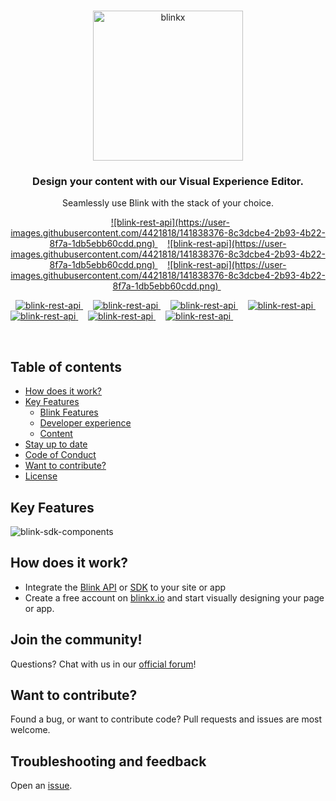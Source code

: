 <br />
<p align="center">
  <img alt="blinkx" src="https://cdn.blinkcms.com/blink/blinkxlogo.png" width="240"/>
</p>

<h3 align="center">
  Design your content with our Visual Experience Editor.
</h3>
<p align="center">
  Seamlessly use Blink with the stack of your choice.
</p>


<p align="center" valign="middle">
  &nbsp; <a title="REST API" target="_blank" href="">
    ![blink-rest-api](https://user-images.githubusercontent.com/4421818/141838376-8c3dcbe4-2b93-4b22-8f7a-1db5ebb60cdd.png)
  </a>&nbsp;
  &nbsp; <a title="GraphQL"  target="_blank" href="">
    ![blink-rest-api](https://user-images.githubusercontent.com/4421818/141838376-8c3dcbe4-2b93-4b22-8f7a-1db5ebb60cdd.png)
  </a>&nbsp;
  &nbsp; <a title="Shopify"  target="_blank" href="">
   ![blink-rest-api](https://user-images.githubusercontent.com/4421818/141838376-8c3dcbe4-2b93-4b22-8f7a-1db5ebb60cdd.png) 
  </a>&nbsp;
 
  &nbsp; <a title="React"  target="_blank" href="">
  ![blink-rest-api](https://user-images.githubusercontent.com/4421818/141838376-8c3dcbe4-2b93-4b22-8f7a-1db5ebb60cdd.png)
  </a>&nbsp;
  &nbsp; <a title="Next.js"  target="_blank" href="">
    ![blink-rest-api](https://user-images.githubusercontent.com/4421818/141838376-8c3dcbe4-2b93-4b22-8f7a-1db5ebb60cdd.png)
  </a>&nbsp;
  &nbsp; <a title="Gatsby"  target="_blank" href="">
   ![blink-rest-api](https://user-images.githubusercontent.com/4421818/141838376-8c3dcbe4-2b93-4b22-8f7a-1db5ebb60cdd.png)
  </a>&nbsp;
  &nbsp; <a title="Vue"  target="_blank" href="">
   ![blink-rest-api](https://user-images.githubusercontent.com/4421818/141838376-8c3dcbe4-2b93-4b22-8f7a-1db5ebb60cdd.png)
  </a>&nbsp;
  &nbsp; <a title="Nuxt"  target="_blank" href="">
    ![blink-rest-api](https://user-images.githubusercontent.com/4421818/141838376-8c3dcbe4-2b93-4b22-8f7a-1db5ebb60cdd.png)
  </a>&nbsp;
  &nbsp; <a title="Angular"  target="_blank" href="">
    ![blink-rest-api](https://user-images.githubusercontent.com/4421818/141838376-8c3dcbe4-2b93-4b22-8f7a-1db5ebb60cdd.png)
  </a>&nbsp;
  &nbsp; <a title="Webcomponents"  target="_blank" href="">
    ![blink-rest-api](https://user-images.githubusercontent.com/4421818/141838376-8c3dcbe4-2b93-4b22-8f7a-1db5ebb60cdd.png)
  </a>&nbsp;
</p>

<br />

## Table of contents

- [How does it work?](#how-does-it-work)
- [Key Features](#key-features)
  - [Blink Features](#)
  - [Developer experience](#developer-experience)
  - [Content](#-content)
- [Stay up to date](#stay-up-to-date)
- [Code of Conduct](#code-of-conduct)
- [Want to contribute?](#want-to-contribute)
- [License](#license)

## Key Features

![blink-sdk-components](https://user-images.githubusercontent.com/4421818/141836560-655a5f40-a1d3-498e-adec-1a2b2ad7a446.png)

## How does it work?

- Integrate the [Blink API](https://blinkx.io/api-browser) or [SDK](https://www.npmjs.com/package/blinkx.io) to your site or app
- Create a free account on [blinkx.io](https://blinkx.io/signup) and start visually designing your page or app.

## Join the community!

Questions? Chat with us in our [official forum](https://discord.gg/6rTSFY95)!

## Want to contribute?

Found a bug, or want to contribute code? Pull requests and issues are most welcome.

## Troubleshooting and feedback

Open an [issue](https://github.com/Blinkx-IO/blink/issues).
